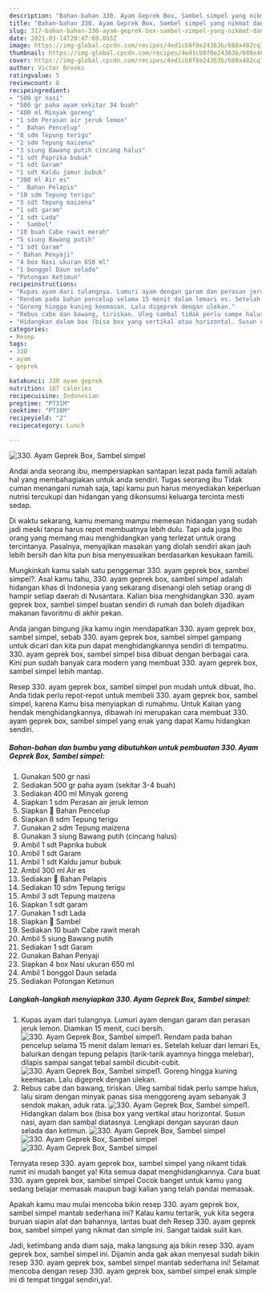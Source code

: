 ```yaml
---
description: "Bahan-bahan 330. Ayam Geprek Box, Sambel simpel yang nikmat dan Mudah Dibuat"
title: "Bahan-bahan 330. Ayam Geprek Box, Sambel simpel yang nikmat dan Mudah Dibuat"
slug: 317-bahan-bahan-330-ayam-geprek-box-sambel-simpel-yang-nikmat-dan-mudah-dibuat
date: 2021-03-14T20:47:08.855Z
image: https://img-global.cpcdn.com/recipes/4ed1cb8f0e24363b/680x482cq70/330-ayam-geprek-box-sambel-simpel-foto-resep-utama.jpg
thumbnail: https://img-global.cpcdn.com/recipes/4ed1cb8f0e24363b/680x482cq70/330-ayam-geprek-box-sambel-simpel-foto-resep-utama.jpg
cover: https://img-global.cpcdn.com/recipes/4ed1cb8f0e24363b/680x482cq70/330-ayam-geprek-box-sambel-simpel-foto-resep-utama.jpg
author: Victor Brooks
ratingvalue: 5
reviewcount: 8
recipeingredient:
- "500 gr nasi"
- "500 gr paha ayam sekitar 34 buah"
- "400 ml Minyak goreng"
- "1 sdm Perasan air jeruk lemon"
- "  Bahan Pencelup"
- "8 sdm Tepung terigu"
- "2 sdm Tepung maizena"
- "3 siung Bawang putih cincang halus"
- "1 sdt Paprika bubuk"
- "1 sdt Garam"
- "1 sdt Kaldu jamur bubuk"
- "300 ml Air es"
- "  Bahan Pelapis"
- "10 sdm Tepung terigu"
- "3 sdt Tepung maizena"
- "1 sdt garam"
- "1 sdt Lada"
- "  Sambel"
- "10 buah Cabe rawit merah"
- "5 siung Bawang putih"
- "1 sdt Garam"
- " Bahan Penyaji"
- "4 box Nasi ukuran 650 ml"
- "1 bonggol Daun selada"
- "Potongan Ketimun"
recipeinstructions:
- "Kupas ayam dari tulangnya. Lumuri ayam dengan garam dan perasan jeruk lemon. Diamkan 15 menit, cuci bersih."
- "Rendam pada bahan pencelup selama 15 menit dalam lemari es. Setelah keluar dari lemari Es, balurkan dengan tepung pelapis (tarik-tarik ayamnya hingga melebar), dilapis sampai sangat tebal sambil dicubit-cubit."
- "Goreng hingga kuning keemasan. Lalu digeprek dengan ulekan."
- "Rebus cabe dan bawang, tiriskan. Uleg sambal tidak perlu sampe halus, lalu siram dengan minyak panas sisa menggoreng ayam sebanyak 3 sendok makan, aduk rata."
- "Hidangkan dalam box (bisa box yang vertikal atau horizontal. Susun nasi, ayam dan sambal diatasnya. Lengkapi dengan sayuran daun selada dan ketimun."
categories:
- Resep
tags:
- 330
- ayam
- geprek

katakunci: 330 ayam geprek 
nutrition: 167 calories
recipecuisine: Indonesian
preptime: "PT31M"
cooktime: "PT38M"
recipeyield: "2"
recipecategory: Lunch

---
```



![330. Ayam Geprek Box, Sambel simpel](https://img-global.cpcdn.com/recipes/4ed1cb8f0e24363b/680x482cq70/330-ayam-geprek-box-sambel-simpel-foto-resep-utama.jpg)

Andai anda seorang ibu, mempersiapkan santapan lezat pada famili adalah hal yang membahagiakan untuk anda sendiri. Tugas seorang ibu Tidak cuman menangani rumah saja, tapi kamu pun harus menyediakan keperluan nutrisi tercukupi dan hidangan yang dikonsumsi keluarga tercinta mesti sedap.

Di waktu  sekarang, kamu memang mampu memesan hidangan yang sudah jadi meski tanpa harus repot membuatnya lebih dulu. Tapi ada juga lho orang yang memang mau menghidangkan yang terlezat untuk orang tercintanya. Pasalnya, menyajikan masakan yang diolah sendiri akan jauh lebih bersih dan kita pun bisa menyesuaikan berdasarkan kesukaan famili. 



Mungkinkah kamu salah satu penggemar 330. ayam geprek box, sambel simpel?. Asal kamu tahu, 330. ayam geprek box, sambel simpel adalah hidangan khas di Indonesia yang sekarang disenangi oleh setiap orang di hampir setiap daerah di Nusantara. Kalian bisa menghidangkan 330. ayam geprek box, sambel simpel buatan sendiri di rumah dan boleh dijadikan makanan favoritmu di akhir pekan.

Anda jangan bingung jika kamu ingin mendapatkan 330. ayam geprek box, sambel simpel, sebab 330. ayam geprek box, sambel simpel gampang untuk dicari dan kita pun dapat menghidangkannya sendiri di tempatmu. 330. ayam geprek box, sambel simpel bisa dibuat dengan berbagai cara. Kini pun sudah banyak cara modern yang membuat 330. ayam geprek box, sambel simpel lebih mantap.

Resep 330. ayam geprek box, sambel simpel pun mudah untuk dibuat, lho. Anda tidak perlu repot-repot untuk membeli 330. ayam geprek box, sambel simpel, karena Kamu bisa menyiapkan di rumahmu. Untuk Kalian yang hendak menghidangkannya, dibawah ini merupakan cara membuat 330. ayam geprek box, sambel simpel yang enak yang dapat Kamu hidangkan sendiri.

<!--inarticleads1-->

##### Bahan-bahan dan bumbu yang dibutuhkan untuk pembuatan 330. Ayam Geprek Box, Sambel simpel:

1. Gunakan 500 gr nasi
1. Sediakan 500 gr paha ayam (sekitar 3-4 buah)
1. Sediakan 400 ml Minyak goreng
1. Siapkan 1 sdm Perasan air jeruk lemon
1. Siapkan  🌸 Bahan Pencelup
1. Siapkan 8 sdm Tepung terigu
1. Gunakan 2 sdm Tepung maizena
1. Gunakan 3 siung Bawang putih (cincang halus)
1. Ambil 1 sdt Paprika bubuk
1. Ambil 1 sdt Garam
1. Ambil 1 sdt Kaldu jamur bubuk
1. Ambil 300 ml Air es
1. Sediakan  🌸 Bahan Pelapis
1. Sediakan 10 sdm Tepung terigu
1. Ambil 3 sdt Tepung maizena
1. Siapkan 1 sdt garam
1. Gunakan 1 sdt Lada
1. Siapkan  🌸 Sambel
1. Sediakan 10 buah Cabe rawit merah
1. Ambil 5 siung Bawang putih
1. Sediakan 1 sdt Garam
1. Gunakan  Bahan Penyaji
1. Siapkan 4 box Nasi ukuran 650 ml
1. Ambil 1 bonggol Daun selada
1. Sediakan Potongan Ketimun




<!--inarticleads2-->

##### Langkah-langkah menyiapkan 330. Ayam Geprek Box, Sambel simpel:

1. Kupas ayam dari tulangnya. Lumuri ayam dengan garam dan perasan jeruk lemon. Diamkan 15 menit, cuci bersih.
<img src="//assets-global.cpcdn.com/assets/icons/button_play-2c75c40dde080a61004c1f40b05d8f140eaff45d7e9e6481dc71c63d2e7c4909.png" alt="330. Ayam Geprek Box, Sambel simpel">1. Rendam pada bahan pencelup selama 15 menit dalam lemari es. Setelah keluar dari lemari Es, balurkan dengan tepung pelapis (tarik-tarik ayamnya hingga melebar), dilapis sampai sangat tebal sambil dicubit-cubit.
<img src="//assets-global.cpcdn.com/assets/icons/button_play-2c75c40dde080a61004c1f40b05d8f140eaff45d7e9e6481dc71c63d2e7c4909.png" alt="330. Ayam Geprek Box, Sambel simpel">1. Goreng hingga kuning keemasan. Lalu digeprek dengan ulekan.
1. Rebus cabe dan bawang, tiriskan. Uleg sambal tidak perlu sampe halus, lalu siram dengan minyak panas sisa menggoreng ayam sebanyak 3 sendok makan, aduk rata.
<img src="//assets-global.cpcdn.com/assets/icons/button_play-2c75c40dde080a61004c1f40b05d8f140eaff45d7e9e6481dc71c63d2e7c4909.png" alt="330. Ayam Geprek Box, Sambel simpel">1. Hidangkan dalam box (bisa box yang vertikal atau horizontal. Susun nasi, ayam dan sambal diatasnya. Lengkapi dengan sayuran daun selada dan ketimun.
<img src="//assets-global.cpcdn.com/assets/icons/button_play-2c75c40dde080a61004c1f40b05d8f140eaff45d7e9e6481dc71c63d2e7c4909.png" alt="330. Ayam Geprek Box, Sambel simpel"><img src="//assets-global.cpcdn.com/assets/icons/button_play-2c75c40dde080a61004c1f40b05d8f140eaff45d7e9e6481dc71c63d2e7c4909.png" alt="330. Ayam Geprek Box, Sambel simpel"><img src="//assets-global.cpcdn.com/assets/icons/button_play-2c75c40dde080a61004c1f40b05d8f140eaff45d7e9e6481dc71c63d2e7c4909.png" alt="330. Ayam Geprek Box, Sambel simpel">



Ternyata resep 330. ayam geprek box, sambel simpel yang nikamt tidak rumit ini mudah banget ya! Kita semua dapat menghidangkannya. Cara buat 330. ayam geprek box, sambel simpel Cocok banget untuk kamu yang sedang belajar memasak maupun bagi kalian yang telah pandai memasak.

Apakah kamu mau mulai mencoba bikin resep 330. ayam geprek box, sambel simpel mantab sederhana ini? Kalau kamu tertarik, yuk kita segera buruan siapin alat dan bahannya, lantas buat deh Resep 330. ayam geprek box, sambel simpel yang nikmat dan simple ini. Sangat taidak sulit kan. 

Jadi, ketimbang anda diam saja, maka langsung aja bikin resep 330. ayam geprek box, sambel simpel ini. Dijamin anda gak akan menyesal sudah bikin resep 330. ayam geprek box, sambel simpel mantab sederhana ini! Selamat mencoba dengan resep 330. ayam geprek box, sambel simpel enak simple ini di tempat tinggal sendiri,ya!.

